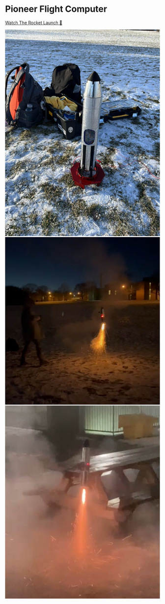 # Pioneer Flight Computer

[Watch The Rocket Launch 🚀](https://github.com/wilsonchenghy/Pioneer_Flight_Computer/blob/main/Rocket_Launch.MOV)

![](https://github.com/wilsonchenghy/Pioneer_Flight_Computer/blob/main/Pioneer.jpg)
![](https://github.com/wilsonchenghy/Pioneer_Flight_Computer/blob/main/TVC_Rocket.jpg)
![](https://github.com/wilsonchenghy/Pioneer_Flight_Computer/blob/main/TVC_Rocket_2.jpg)
